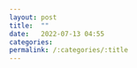 ```yaml
---
layout: post
title:  ""
date: 	2022-07-13 04:55 
categories: 
permalink: /:categories/:title
---
```

